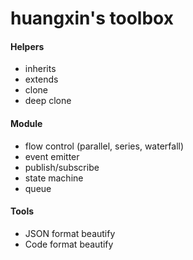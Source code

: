 huangxin's toolbox
====

#### Helpers
- inherits
- extends
- clone
- deep clone

#### Module
- flow control (parallel, series, waterfall)
- event emitter
- publish/subscribe
- state machine
- queue

#### Tools
- JSON format beautify
- Code format beautify


